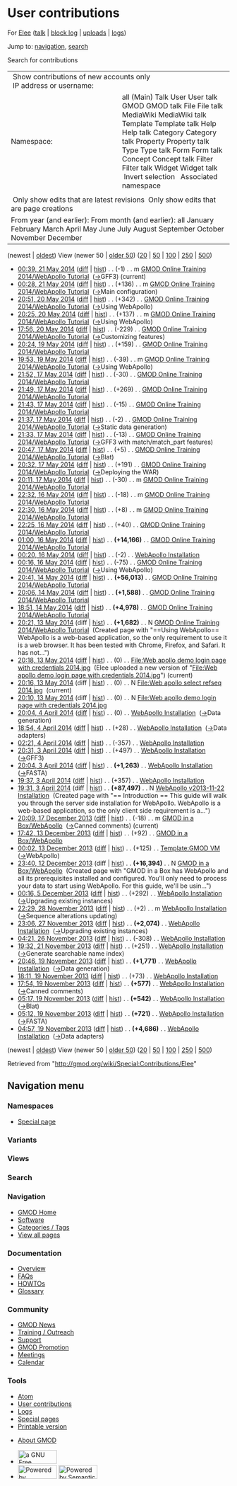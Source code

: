 <div id="mw-page-base" class="noprint">

</div>

<div id="mw-head-base" class="noprint">

</div>

<div id="content" class="mw-body" role="main">

<span id="top"></span>

<div id="mw-js-message" style="display:none;">

</div>



# <span dir="auto">User contributions</span>

<div id="bodyContent">

<div id="contentSub">

For [Elee](/wiki/User:Elee "User:Elee") (<a
href="/mediawiki/index.php?title=User_talk:Elee&amp;action=edit&amp;redlink=1"
class="new" title="User talk:Elee (page does not exist)">talk</a> \|
[block
log](/mediawiki/index.php?title=Special:Log/block&page=User%3AElee "Special:Log/block")
\| [uploads](/wiki/Special:ListFiles/Elee "Special:ListFiles/Elee") \|
[logs](/wiki/Special:Log/Elee "Special:Log/Elee"))

</div>

<div id="jump-to-nav" class="mw-jump">

Jump to: [navigation](#mw-navigation), [search](#p-search)

</div>

<div id="mw-content-text">

Search for contributions

<table class="mw-contributions-table">
<colgroup>
<col style="width: 50%" />
<col style="width: 50%" />
</colgroup>
<tbody>
<tr class="odd">
<td colspan="2"> Show contributions of new accounts only<br />
 IP address or username:</td>
</tr>
<tr class="even">
<td class="mw-label">Namespace:</td>
<td>all (Main) Talk User User talk GMOD GMOD talk File File talk
MediaWiki MediaWiki talk Template Template talk Help Help talk Category
Category talk Property Property talk Type Type talk Form Form talk
Concept Concept talk Filter Filter talk Widget Widget talk  
 Invert selection 
 Associated namespace </td>
</tr>
<tr class="odd">
<td colspan="2"></td>
</tr>
<tr class="even">
<td colspan="2"> Only show edits that are latest revisions
 Only show edits that are page creations</td>
</tr>
<tr class="odd">
<td colspan="2">From year (and earlier): From month (and earlier): all
January February March April May June July August September October
November December</td>
</tr>
</tbody>
</table>

(newest \| <a
href="/mediawiki/index.php?title=Special:Contributions/Elee&amp;dir=prev&amp;target=Elee"
class="mw-lastlink" rel="last"
title="Special:Contributions/Elee">oldest</a>) View (newer 50 \| <a
href="/mediawiki/index.php?title=Special:Contributions/Elee&amp;offset=20131119045714&amp;target=Elee"
class="mw-nextlink" rel="next" title="Special:Contributions/Elee">older
50</a>) (<a
href="/mediawiki/index.php?title=Special:Contributions/Elee&amp;offset=&amp;limit=20&amp;target=Elee"
class="mw-numlink" title="Special:Contributions/Elee">20</a> \| <a
href="/mediawiki/index.php?title=Special:Contributions/Elee&amp;offset=&amp;limit=50&amp;target=Elee"
class="mw-numlink" title="Special:Contributions/Elee">50</a> \| <a
href="/mediawiki/index.php?title=Special:Contributions/Elee&amp;offset=&amp;limit=100&amp;target=Elee"
class="mw-numlink" title="Special:Contributions/Elee">100</a> \| <a
href="/mediawiki/index.php?title=Special:Contributions/Elee&amp;offset=&amp;limit=250&amp;target=Elee"
class="mw-numlink" title="Special:Contributions/Elee">250</a> \| <a
href="/mediawiki/index.php?title=Special:Contributions/Elee&amp;offset=&amp;limit=500&amp;target=Elee"
class="mw-numlink" title="Special:Contributions/Elee">500</a>)

- <a
  href="/mediawiki/index.php?title=GMOD_Online_Training_2014/WebApollo_Tutorial&amp;oldid=25904"
  class="mw-changeslist-date"
  title="GMOD Online Training 2014/WebApollo Tutorial">00:39, 21 May
  2014</a>
  ([diff](/mediawiki/index.php?title=GMOD_Online_Training_2014/WebApollo_Tutorial&diff=prev&oldid=25904 "GMOD Online Training 2014/WebApollo Tutorial")
  \|
  [hist](/mediawiki/index.php?title=GMOD_Online_Training_2014/WebApollo_Tutorial&action=history "GMOD Online Training 2014/WebApollo Tutorial"))
  <span class="mw-changeslist-separator">. .</span>
  <span class="mw-plusminus-neg" dir="ltr"
  title="79,262 bytes after change">(-1)</span>‎
  <span class="mw-changeslist-separator">. .</span> m
  <a href="/wiki/GMOD_Online_Training_2014/WebApollo_Tutorial"
  class="mw-contributions-title"
  title="GMOD Online Training 2014/WebApollo Tutorial">GMOD Online
  Training 2014/WebApollo Tutorial</a> ‎
  <span class="comment">([→](/wiki/GMOD_Online_Training_2014/WebApollo_Tutorial#GFF3 "GMOD Online Training 2014/WebApollo Tutorial")‎<span dir="auto"><span class="autocomment">GFF3</span></span>)</span>
  <span class="mw-uctop">(current)</span>
- <a
  href="/mediawiki/index.php?title=GMOD_Online_Training_2014/WebApollo_Tutorial&amp;oldid=25903"
  class="mw-changeslist-date"
  title="GMOD Online Training 2014/WebApollo Tutorial">00:28, 21 May
  2014</a>
  ([diff](/mediawiki/index.php?title=GMOD_Online_Training_2014/WebApollo_Tutorial&diff=prev&oldid=25903 "GMOD Online Training 2014/WebApollo Tutorial")
  \|
  [hist](/mediawiki/index.php?title=GMOD_Online_Training_2014/WebApollo_Tutorial&action=history "GMOD Online Training 2014/WebApollo Tutorial"))
  <span class="mw-changeslist-separator">. .</span>
  <span class="mw-plusminus-pos" dir="ltr"
  title="79,263 bytes after change">(+136)</span>‎
  <span class="mw-changeslist-separator">. .</span> m
  <a href="/wiki/GMOD_Online_Training_2014/WebApollo_Tutorial"
  class="mw-contributions-title"
  title="GMOD Online Training 2014/WebApollo Tutorial">GMOD Online
  Training 2014/WebApollo Tutorial</a> ‎
  <span class="comment">([→](/wiki/GMOD_Online_Training_2014/WebApollo_Tutorial#Main_configuration "GMOD Online Training 2014/WebApollo Tutorial")‎<span dir="auto"><span class="autocomment">Main
  configuration</span></span>)</span>
- <a
  href="/mediawiki/index.php?title=GMOD_Online_Training_2014/WebApollo_Tutorial&amp;oldid=25902"
  class="mw-changeslist-date"
  title="GMOD Online Training 2014/WebApollo Tutorial">20:51, 20 May
  2014</a>
  ([diff](/mediawiki/index.php?title=GMOD_Online_Training_2014/WebApollo_Tutorial&diff=prev&oldid=25902 "GMOD Online Training 2014/WebApollo Tutorial")
  \|
  [hist](/mediawiki/index.php?title=GMOD_Online_Training_2014/WebApollo_Tutorial&action=history "GMOD Online Training 2014/WebApollo Tutorial"))
  <span class="mw-changeslist-separator">. .</span>
  <span class="mw-plusminus-pos" dir="ltr"
  title="79,127 bytes after change">(+342)</span>‎
  <span class="mw-changeslist-separator">. .</span>
  <a href="/wiki/GMOD_Online_Training_2014/WebApollo_Tutorial"
  class="mw-contributions-title"
  title="GMOD Online Training 2014/WebApollo Tutorial">GMOD Online
  Training 2014/WebApollo Tutorial</a> ‎
  <span class="comment">([→](/wiki/GMOD_Online_Training_2014/WebApollo_Tutorial#Using_WebApollo "GMOD Online Training 2014/WebApollo Tutorial")‎<span dir="auto"><span class="autocomment">Using
  WebApollo</span></span>)</span>
- <a
  href="/mediawiki/index.php?title=GMOD_Online_Training_2014/WebApollo_Tutorial&amp;oldid=25901"
  class="mw-changeslist-date"
  title="GMOD Online Training 2014/WebApollo Tutorial">20:25, 20 May
  2014</a>
  ([diff](/mediawiki/index.php?title=GMOD_Online_Training_2014/WebApollo_Tutorial&diff=prev&oldid=25901 "GMOD Online Training 2014/WebApollo Tutorial")
  \|
  [hist](/mediawiki/index.php?title=GMOD_Online_Training_2014/WebApollo_Tutorial&action=history "GMOD Online Training 2014/WebApollo Tutorial"))
  <span class="mw-changeslist-separator">. .</span>
  <span class="mw-plusminus-pos" dir="ltr"
  title="78,785 bytes after change">(+137)</span>‎
  <span class="mw-changeslist-separator">. .</span> m
  <a href="/wiki/GMOD_Online_Training_2014/WebApollo_Tutorial"
  class="mw-contributions-title"
  title="GMOD Online Training 2014/WebApollo Tutorial">GMOD Online
  Training 2014/WebApollo Tutorial</a> ‎
  <span class="comment">([→](/wiki/GMOD_Online_Training_2014/WebApollo_Tutorial#Using_WebApollo "GMOD Online Training 2014/WebApollo Tutorial")‎<span dir="auto"><span class="autocomment">Using
  WebApollo</span></span>)</span>
- <a
  href="/mediawiki/index.php?title=GMOD_Online_Training_2014/WebApollo_Tutorial&amp;oldid=25899"
  class="mw-changeslist-date"
  title="GMOD Online Training 2014/WebApollo Tutorial">17:56, 20 May
  2014</a>
  ([diff](/mediawiki/index.php?title=GMOD_Online_Training_2014/WebApollo_Tutorial&diff=prev&oldid=25899 "GMOD Online Training 2014/WebApollo Tutorial")
  \|
  [hist](/mediawiki/index.php?title=GMOD_Online_Training_2014/WebApollo_Tutorial&action=history "GMOD Online Training 2014/WebApollo Tutorial"))
  <span class="mw-changeslist-separator">. .</span>
  <span class="mw-plusminus-neg" dir="ltr"
  title="78,648 bytes after change">(-229)</span>‎
  <span class="mw-changeslist-separator">. .</span>
  <a href="/wiki/GMOD_Online_Training_2014/WebApollo_Tutorial"
  class="mw-contributions-title"
  title="GMOD Online Training 2014/WebApollo Tutorial">GMOD Online
  Training 2014/WebApollo Tutorial</a> ‎
  <span class="comment">([→](/wiki/GMOD_Online_Training_2014/WebApollo_Tutorial#Customizing_features "GMOD Online Training 2014/WebApollo Tutorial")‎<span dir="auto"><span class="autocomment">Customizing
  features</span></span>)</span>
- <a
  href="/mediawiki/index.php?title=GMOD_Online_Training_2014/WebApollo_Tutorial&amp;oldid=25861"
  class="mw-changeslist-date"
  title="GMOD Online Training 2014/WebApollo Tutorial">20:24, 19 May
  2014</a>
  ([diff](/mediawiki/index.php?title=GMOD_Online_Training_2014/WebApollo_Tutorial&diff=prev&oldid=25861 "GMOD Online Training 2014/WebApollo Tutorial")
  \|
  [hist](/mediawiki/index.php?title=GMOD_Online_Training_2014/WebApollo_Tutorial&action=history "GMOD Online Training 2014/WebApollo Tutorial"))
  <span class="mw-changeslist-separator">. .</span>
  <span class="mw-plusminus-pos" dir="ltr"
  title="78,877 bytes after change">(+159)</span>‎
  <span class="mw-changeslist-separator">. .</span>
  <a href="/wiki/GMOD_Online_Training_2014/WebApollo_Tutorial"
  class="mw-contributions-title"
  title="GMOD Online Training 2014/WebApollo Tutorial">GMOD Online
  Training 2014/WebApollo Tutorial</a> ‎
- <a
  href="/mediawiki/index.php?title=GMOD_Online_Training_2014/WebApollo_Tutorial&amp;oldid=25854"
  class="mw-changeslist-date"
  title="GMOD Online Training 2014/WebApollo Tutorial">19:53, 19 May
  2014</a>
  ([diff](/mediawiki/index.php?title=GMOD_Online_Training_2014/WebApollo_Tutorial&diff=prev&oldid=25854 "GMOD Online Training 2014/WebApollo Tutorial")
  \|
  [hist](/mediawiki/index.php?title=GMOD_Online_Training_2014/WebApollo_Tutorial&action=history "GMOD Online Training 2014/WebApollo Tutorial"))
  <span class="mw-changeslist-separator">. .</span>
  <span class="mw-plusminus-neg" dir="ltr"
  title="78,718 bytes after change">(-39)</span>‎
  <span class="mw-changeslist-separator">. .</span> m
  <a href="/wiki/GMOD_Online_Training_2014/WebApollo_Tutorial"
  class="mw-contributions-title"
  title="GMOD Online Training 2014/WebApollo Tutorial">GMOD Online
  Training 2014/WebApollo Tutorial</a> ‎
  <span class="comment">([→](/wiki/GMOD_Online_Training_2014/WebApollo_Tutorial#Using_WebApollo "GMOD Online Training 2014/WebApollo Tutorial")‎<span dir="auto"><span class="autocomment">Using
  WebApollo</span></span>)</span>
- <a
  href="/mediawiki/index.php?title=GMOD_Online_Training_2014/WebApollo_Tutorial&amp;oldid=25751"
  class="mw-changeslist-date"
  title="GMOD Online Training 2014/WebApollo Tutorial">21:52, 17 May
  2014</a>
  ([diff](/mediawiki/index.php?title=GMOD_Online_Training_2014/WebApollo_Tutorial&diff=prev&oldid=25751 "GMOD Online Training 2014/WebApollo Tutorial")
  \|
  [hist](/mediawiki/index.php?title=GMOD_Online_Training_2014/WebApollo_Tutorial&action=history "GMOD Online Training 2014/WebApollo Tutorial"))
  <span class="mw-changeslist-separator">. .</span>
  <span class="mw-plusminus-neg" dir="ltr"
  title="78,757 bytes after change">(-30)</span>‎
  <span class="mw-changeslist-separator">. .</span>
  <a href="/wiki/GMOD_Online_Training_2014/WebApollo_Tutorial"
  class="mw-contributions-title"
  title="GMOD Online Training 2014/WebApollo Tutorial">GMOD Online
  Training 2014/WebApollo Tutorial</a> ‎
- <a
  href="/mediawiki/index.php?title=GMOD_Online_Training_2014/WebApollo_Tutorial&amp;oldid=25750"
  class="mw-changeslist-date"
  title="GMOD Online Training 2014/WebApollo Tutorial">21:49, 17 May
  2014</a>
  ([diff](/mediawiki/index.php?title=GMOD_Online_Training_2014/WebApollo_Tutorial&diff=prev&oldid=25750 "GMOD Online Training 2014/WebApollo Tutorial")
  \|
  [hist](/mediawiki/index.php?title=GMOD_Online_Training_2014/WebApollo_Tutorial&action=history "GMOD Online Training 2014/WebApollo Tutorial"))
  <span class="mw-changeslist-separator">. .</span>
  <span class="mw-plusminus-pos" dir="ltr"
  title="78,787 bytes after change">(+269)</span>‎
  <span class="mw-changeslist-separator">. .</span>
  <a href="/wiki/GMOD_Online_Training_2014/WebApollo_Tutorial"
  class="mw-contributions-title"
  title="GMOD Online Training 2014/WebApollo Tutorial">GMOD Online
  Training 2014/WebApollo Tutorial</a> ‎
- <a
  href="/mediawiki/index.php?title=GMOD_Online_Training_2014/WebApollo_Tutorial&amp;oldid=25749"
  class="mw-changeslist-date"
  title="GMOD Online Training 2014/WebApollo Tutorial">21:43, 17 May
  2014</a>
  ([diff](/mediawiki/index.php?title=GMOD_Online_Training_2014/WebApollo_Tutorial&diff=prev&oldid=25749 "GMOD Online Training 2014/WebApollo Tutorial")
  \|
  [hist](/mediawiki/index.php?title=GMOD_Online_Training_2014/WebApollo_Tutorial&action=history "GMOD Online Training 2014/WebApollo Tutorial"))
  <span class="mw-changeslist-separator">. .</span>
  <span class="mw-plusminus-neg" dir="ltr"
  title="78,518 bytes after change">(-15)</span>‎
  <span class="mw-changeslist-separator">. .</span>
  <a href="/wiki/GMOD_Online_Training_2014/WebApollo_Tutorial"
  class="mw-contributions-title"
  title="GMOD Online Training 2014/WebApollo Tutorial">GMOD Online
  Training 2014/WebApollo Tutorial</a> ‎
- <a
  href="/mediawiki/index.php?title=GMOD_Online_Training_2014/WebApollo_Tutorial&amp;oldid=25748"
  class="mw-changeslist-date"
  title="GMOD Online Training 2014/WebApollo Tutorial">21:37, 17 May
  2014</a>
  ([diff](/mediawiki/index.php?title=GMOD_Online_Training_2014/WebApollo_Tutorial&diff=prev&oldid=25748 "GMOD Online Training 2014/WebApollo Tutorial")
  \|
  [hist](/mediawiki/index.php?title=GMOD_Online_Training_2014/WebApollo_Tutorial&action=history "GMOD Online Training 2014/WebApollo Tutorial"))
  <span class="mw-changeslist-separator">. .</span>
  <span class="mw-plusminus-neg" dir="ltr"
  title="78,533 bytes after change">(-2)</span>‎
  <span class="mw-changeslist-separator">. .</span>
  <a href="/wiki/GMOD_Online_Training_2014/WebApollo_Tutorial"
  class="mw-contributions-title"
  title="GMOD Online Training 2014/WebApollo Tutorial">GMOD Online
  Training 2014/WebApollo Tutorial</a> ‎
  <span class="comment">([→](/wiki/GMOD_Online_Training_2014/WebApollo_Tutorial#Static_data_generation "GMOD Online Training 2014/WebApollo Tutorial")‎<span dir="auto"><span class="autocomment">Static
  data generation</span></span>)</span>
- <a
  href="/mediawiki/index.php?title=GMOD_Online_Training_2014/WebApollo_Tutorial&amp;oldid=25747"
  class="mw-changeslist-date"
  title="GMOD Online Training 2014/WebApollo Tutorial">21:33, 17 May
  2014</a>
  ([diff](/mediawiki/index.php?title=GMOD_Online_Training_2014/WebApollo_Tutorial&diff=prev&oldid=25747 "GMOD Online Training 2014/WebApollo Tutorial")
  \|
  [hist](/mediawiki/index.php?title=GMOD_Online_Training_2014/WebApollo_Tutorial&action=history "GMOD Online Training 2014/WebApollo Tutorial"))
  <span class="mw-changeslist-separator">. .</span>
  <span class="mw-plusminus-neg" dir="ltr"
  title="78,535 bytes after change">(-13)</span>‎
  <span class="mw-changeslist-separator">. .</span>
  <a href="/wiki/GMOD_Online_Training_2014/WebApollo_Tutorial"
  class="mw-contributions-title"
  title="GMOD Online Training 2014/WebApollo Tutorial">GMOD Online
  Training 2014/WebApollo Tutorial</a> ‎
  <span class="comment">([→](/wiki/GMOD_Online_Training_2014/WebApollo_Tutorial#GFF3_with_match.2Fmatch_part_features "GMOD Online Training 2014/WebApollo Tutorial")‎<span dir="auto"><span class="autocomment">GFF3
  with match/match_part features</span></span>)</span>
- <a
  href="/mediawiki/index.php?title=GMOD_Online_Training_2014/WebApollo_Tutorial&amp;oldid=25739"
  class="mw-changeslist-date"
  title="GMOD Online Training 2014/WebApollo Tutorial">20:47, 17 May
  2014</a>
  ([diff](/mediawiki/index.php?title=GMOD_Online_Training_2014/WebApollo_Tutorial&diff=prev&oldid=25739 "GMOD Online Training 2014/WebApollo Tutorial")
  \|
  [hist](/mediawiki/index.php?title=GMOD_Online_Training_2014/WebApollo_Tutorial&action=history "GMOD Online Training 2014/WebApollo Tutorial"))
  <span class="mw-changeslist-separator">. .</span>
  <span class="mw-plusminus-pos" dir="ltr"
  title="78,548 bytes after change">(+5)</span>‎
  <span class="mw-changeslist-separator">. .</span>
  <a href="/wiki/GMOD_Online_Training_2014/WebApollo_Tutorial"
  class="mw-contributions-title"
  title="GMOD Online Training 2014/WebApollo Tutorial">GMOD Online
  Training 2014/WebApollo Tutorial</a> ‎
  <span class="comment">([→](/wiki/GMOD_Online_Training_2014/WebApollo_Tutorial#Blat "GMOD Online Training 2014/WebApollo Tutorial")‎<span dir="auto"><span class="autocomment">Blat</span></span>)</span>
- <a
  href="/mediawiki/index.php?title=GMOD_Online_Training_2014/WebApollo_Tutorial&amp;oldid=25738"
  class="mw-changeslist-date"
  title="GMOD Online Training 2014/WebApollo Tutorial">20:32, 17 May
  2014</a>
  ([diff](/mediawiki/index.php?title=GMOD_Online_Training_2014/WebApollo_Tutorial&diff=prev&oldid=25738 "GMOD Online Training 2014/WebApollo Tutorial")
  \|
  [hist](/mediawiki/index.php?title=GMOD_Online_Training_2014/WebApollo_Tutorial&action=history "GMOD Online Training 2014/WebApollo Tutorial"))
  <span class="mw-changeslist-separator">. .</span>
  <span class="mw-plusminus-pos" dir="ltr"
  title="78,543 bytes after change">(+191)</span>‎
  <span class="mw-changeslist-separator">. .</span>
  <a href="/wiki/GMOD_Online_Training_2014/WebApollo_Tutorial"
  class="mw-contributions-title"
  title="GMOD Online Training 2014/WebApollo Tutorial">GMOD Online
  Training 2014/WebApollo Tutorial</a> ‎
  <span class="comment">([→](/wiki/GMOD_Online_Training_2014/WebApollo_Tutorial#Deploying_the_WAR "GMOD Online Training 2014/WebApollo Tutorial")‎<span dir="auto"><span class="autocomment">Deploying
  the WAR</span></span>)</span>
- <a
  href="/mediawiki/index.php?title=GMOD_Online_Training_2014/WebApollo_Tutorial&amp;oldid=25737"
  class="mw-changeslist-date"
  title="GMOD Online Training 2014/WebApollo Tutorial">20:11, 17 May
  2014</a>
  ([diff](/mediawiki/index.php?title=GMOD_Online_Training_2014/WebApollo_Tutorial&diff=prev&oldid=25737 "GMOD Online Training 2014/WebApollo Tutorial")
  \|
  [hist](/mediawiki/index.php?title=GMOD_Online_Training_2014/WebApollo_Tutorial&action=history "GMOD Online Training 2014/WebApollo Tutorial"))
  <span class="mw-changeslist-separator">. .</span>
  <span class="mw-plusminus-neg" dir="ltr"
  title="78,352 bytes after change">(-30)</span>‎
  <span class="mw-changeslist-separator">. .</span> m
  <a href="/wiki/GMOD_Online_Training_2014/WebApollo_Tutorial"
  class="mw-contributions-title"
  title="GMOD Online Training 2014/WebApollo Tutorial">GMOD Online
  Training 2014/WebApollo Tutorial</a> ‎
- <a
  href="/mediawiki/index.php?title=GMOD_Online_Training_2014/WebApollo_Tutorial&amp;oldid=25736"
  class="mw-changeslist-date"
  title="GMOD Online Training 2014/WebApollo Tutorial">22:32, 16 May
  2014</a>
  ([diff](/mediawiki/index.php?title=GMOD_Online_Training_2014/WebApollo_Tutorial&diff=prev&oldid=25736 "GMOD Online Training 2014/WebApollo Tutorial")
  \|
  [hist](/mediawiki/index.php?title=GMOD_Online_Training_2014/WebApollo_Tutorial&action=history "GMOD Online Training 2014/WebApollo Tutorial"))
  <span class="mw-changeslist-separator">. .</span>
  <span class="mw-plusminus-neg" dir="ltr"
  title="78,382 bytes after change">(-18)</span>‎
  <span class="mw-changeslist-separator">. .</span> m
  <a href="/wiki/GMOD_Online_Training_2014/WebApollo_Tutorial"
  class="mw-contributions-title"
  title="GMOD Online Training 2014/WebApollo Tutorial">GMOD Online
  Training 2014/WebApollo Tutorial</a> ‎
- <a
  href="/mediawiki/index.php?title=GMOD_Online_Training_2014/WebApollo_Tutorial&amp;oldid=25735"
  class="mw-changeslist-date"
  title="GMOD Online Training 2014/WebApollo Tutorial">22:30, 16 May
  2014</a>
  ([diff](/mediawiki/index.php?title=GMOD_Online_Training_2014/WebApollo_Tutorial&diff=prev&oldid=25735 "GMOD Online Training 2014/WebApollo Tutorial")
  \|
  [hist](/mediawiki/index.php?title=GMOD_Online_Training_2014/WebApollo_Tutorial&action=history "GMOD Online Training 2014/WebApollo Tutorial"))
  <span class="mw-changeslist-separator">. .</span>
  <span class="mw-plusminus-pos" dir="ltr"
  title="78,400 bytes after change">(+8)</span>‎
  <span class="mw-changeslist-separator">. .</span> m
  <a href="/wiki/GMOD_Online_Training_2014/WebApollo_Tutorial"
  class="mw-contributions-title"
  title="GMOD Online Training 2014/WebApollo Tutorial">GMOD Online
  Training 2014/WebApollo Tutorial</a> ‎
- <a
  href="/mediawiki/index.php?title=GMOD_Online_Training_2014/WebApollo_Tutorial&amp;oldid=25734"
  class="mw-changeslist-date"
  title="GMOD Online Training 2014/WebApollo Tutorial">22:25, 16 May
  2014</a>
  ([diff](/mediawiki/index.php?title=GMOD_Online_Training_2014/WebApollo_Tutorial&diff=prev&oldid=25734 "GMOD Online Training 2014/WebApollo Tutorial")
  \|
  [hist](/mediawiki/index.php?title=GMOD_Online_Training_2014/WebApollo_Tutorial&action=history "GMOD Online Training 2014/WebApollo Tutorial"))
  <span class="mw-changeslist-separator">. .</span>
  <span class="mw-plusminus-pos" dir="ltr"
  title="78,392 bytes after change">(+40)</span>‎
  <span class="mw-changeslist-separator">. .</span>
  <a href="/wiki/GMOD_Online_Training_2014/WebApollo_Tutorial"
  class="mw-contributions-title"
  title="GMOD Online Training 2014/WebApollo Tutorial">GMOD Online
  Training 2014/WebApollo Tutorial</a> ‎
- <a
  href="/mediawiki/index.php?title=GMOD_Online_Training_2014/WebApollo_Tutorial&amp;oldid=25733"
  class="mw-changeslist-date"
  title="GMOD Online Training 2014/WebApollo Tutorial">01:00, 16 May
  2014</a>
  ([diff](/mediawiki/index.php?title=GMOD_Online_Training_2014/WebApollo_Tutorial&diff=prev&oldid=25733 "GMOD Online Training 2014/WebApollo Tutorial")
  \|
  [hist](/mediawiki/index.php?title=GMOD_Online_Training_2014/WebApollo_Tutorial&action=history "GMOD Online Training 2014/WebApollo Tutorial"))
  <span class="mw-changeslist-separator">. .</span> **(+14,166)**‎
  <span class="mw-changeslist-separator">. .</span>
  <a href="/wiki/GMOD_Online_Training_2014/WebApollo_Tutorial"
  class="mw-contributions-title"
  title="GMOD Online Training 2014/WebApollo Tutorial">GMOD Online
  Training 2014/WebApollo Tutorial</a> ‎
- <a
  href="/mediawiki/index.php?title=WebApollo_Installation&amp;oldid=25732"
  class="mw-changeslist-date" title="WebApollo Installation">00:20, 16 May
  2014</a>
  ([diff](/mediawiki/index.php?title=WebApollo_Installation&diff=prev&oldid=25732 "WebApollo Installation")
  \|
  [hist](/mediawiki/index.php?title=WebApollo_Installation&action=history "WebApollo Installation"))
  <span class="mw-changeslist-separator">. .</span>
  <span class="mw-plusminus-neg" dir="ltr"
  title="89,283 bytes after change">(-2)</span>‎
  <span class="mw-changeslist-separator">. .</span>
  <a href="/wiki/WebApollo_Installation" class="mw-contributions-title"
  title="WebApollo Installation">WebApollo Installation</a> ‎
- <a
  href="/mediawiki/index.php?title=GMOD_Online_Training_2014/WebApollo_Tutorial&amp;oldid=25731"
  class="mw-changeslist-date"
  title="GMOD Online Training 2014/WebApollo Tutorial">00:16, 16 May
  2014</a>
  ([diff](/mediawiki/index.php?title=GMOD_Online_Training_2014/WebApollo_Tutorial&diff=prev&oldid=25731 "GMOD Online Training 2014/WebApollo Tutorial")
  \|
  [hist](/mediawiki/index.php?title=GMOD_Online_Training_2014/WebApollo_Tutorial&action=history "GMOD Online Training 2014/WebApollo Tutorial"))
  <span class="mw-changeslist-separator">. .</span>
  <span class="mw-plusminus-neg" dir="ltr"
  title="64,186 bytes after change">(-75)</span>‎
  <span class="mw-changeslist-separator">. .</span>
  <a href="/wiki/GMOD_Online_Training_2014/WebApollo_Tutorial"
  class="mw-contributions-title"
  title="GMOD Online Training 2014/WebApollo Tutorial">GMOD Online
  Training 2014/WebApollo Tutorial</a> ‎
  <span class="comment">([→](/wiki/GMOD_Online_Training_2014/WebApollo_Tutorial#Using_WebApollo "GMOD Online Training 2014/WebApollo Tutorial")‎<span dir="auto"><span class="autocomment">Using
  WebApollo</span></span>)</span>
- <a
  href="/mediawiki/index.php?title=GMOD_Online_Training_2014/WebApollo_Tutorial&amp;oldid=25728"
  class="mw-changeslist-date"
  title="GMOD Online Training 2014/WebApollo Tutorial">20:41, 14 May
  2014</a>
  ([diff](/mediawiki/index.php?title=GMOD_Online_Training_2014/WebApollo_Tutorial&diff=prev&oldid=25728 "GMOD Online Training 2014/WebApollo Tutorial")
  \|
  [hist](/mediawiki/index.php?title=GMOD_Online_Training_2014/WebApollo_Tutorial&action=history "GMOD Online Training 2014/WebApollo Tutorial"))
  <span class="mw-changeslist-separator">. .</span> **(+56,013)**‎
  <span class="mw-changeslist-separator">. .</span>
  <a href="/wiki/GMOD_Online_Training_2014/WebApollo_Tutorial"
  class="mw-contributions-title"
  title="GMOD Online Training 2014/WebApollo Tutorial">GMOD Online
  Training 2014/WebApollo Tutorial</a> ‎
- <a
  href="/mediawiki/index.php?title=GMOD_Online_Training_2014/WebApollo_Tutorial&amp;oldid=25727"
  class="mw-changeslist-date"
  title="GMOD Online Training 2014/WebApollo Tutorial">20:06, 14 May
  2014</a>
  ([diff](/mediawiki/index.php?title=GMOD_Online_Training_2014/WebApollo_Tutorial&diff=prev&oldid=25727 "GMOD Online Training 2014/WebApollo Tutorial")
  \|
  [hist](/mediawiki/index.php?title=GMOD_Online_Training_2014/WebApollo_Tutorial&action=history "GMOD Online Training 2014/WebApollo Tutorial"))
  <span class="mw-changeslist-separator">. .</span> **(+1,588)**‎
  <span class="mw-changeslist-separator">. .</span>
  <a href="/wiki/GMOD_Online_Training_2014/WebApollo_Tutorial"
  class="mw-contributions-title"
  title="GMOD Online Training 2014/WebApollo Tutorial">GMOD Online
  Training 2014/WebApollo Tutorial</a> ‎
- <a
  href="/mediawiki/index.php?title=GMOD_Online_Training_2014/WebApollo_Tutorial&amp;oldid=25726"
  class="mw-changeslist-date"
  title="GMOD Online Training 2014/WebApollo Tutorial">18:51, 14 May
  2014</a>
  ([diff](/mediawiki/index.php?title=GMOD_Online_Training_2014/WebApollo_Tutorial&diff=prev&oldid=25726 "GMOD Online Training 2014/WebApollo Tutorial")
  \|
  [hist](/mediawiki/index.php?title=GMOD_Online_Training_2014/WebApollo_Tutorial&action=history "GMOD Online Training 2014/WebApollo Tutorial"))
  <span class="mw-changeslist-separator">. .</span> **(+4,978)**‎
  <span class="mw-changeslist-separator">. .</span>
  <a href="/wiki/GMOD_Online_Training_2014/WebApollo_Tutorial"
  class="mw-contributions-title"
  title="GMOD Online Training 2014/WebApollo Tutorial">GMOD Online
  Training 2014/WebApollo Tutorial</a> ‎
- <a
  href="/mediawiki/index.php?title=GMOD_Online_Training_2014/WebApollo_Tutorial&amp;oldid=25725"
  class="mw-changeslist-date"
  title="GMOD Online Training 2014/WebApollo Tutorial">20:21, 13 May
  2014</a> (diff \|
  [hist](/mediawiki/index.php?title=GMOD_Online_Training_2014/WebApollo_Tutorial&action=history "GMOD Online Training 2014/WebApollo Tutorial"))
  <span class="mw-changeslist-separator">. .</span> **(+1,682)**‎
  <span class="mw-changeslist-separator">. .</span> N
  <a href="/wiki/GMOD_Online_Training_2014/WebApollo_Tutorial"
  class="mw-contributions-title"
  title="GMOD Online Training 2014/WebApollo Tutorial">GMOD Online
  Training 2014/WebApollo Tutorial</a> ‎ <span class="comment">(Created
  page with "==Using WebApollo== WebApollo is a web-based application,
  so the only requirement to use it is a web browser. It has been tested
  with Chrome, Firefox, and Safari. It has not...")</span>
- <a
  href="/mediawiki/index.php?title=File:Web_apollo_demo_login_page_with_credentials_2014.jpg&amp;oldid=25724"
  class="mw-changeslist-date"
  title="File:Web apollo demo login page with credentials 2014.jpg">20:18,
  13 May 2014</a>
  ([diff](/mediawiki/index.php?title=File:Web_apollo_demo_login_page_with_credentials_2014.jpg&diff=prev&oldid=25724 "File:Web apollo demo login page with credentials 2014.jpg")
  \|
  [hist](/mediawiki/index.php?title=File:Web_apollo_demo_login_page_with_credentials_2014.jpg&action=history "File:Web apollo demo login page with credentials 2014.jpg"))
  <span class="mw-changeslist-separator">. .</span>
  <span class="mw-plusminus-null" dir="ltr"
  title="0 bytes after change">(0)</span>‎
  <span class="mw-changeslist-separator">. .</span> <a
  href="/wiki/File:Web_apollo_demo_login_page_with_credentials_2014.jpg"
  class="mw-contributions-title"
  title="File:Web apollo demo login page with credentials 2014.jpg">File:Web
  apollo demo login page with credentials 2014.jpg</a> ‎
  <span class="comment">(Elee uploaded a new version of "[File:Web
  apollo demo login page with credentials
  2014.jpg](/wiki/File:Web_apollo_demo_login_page_with_credentials_2014.jpg "File:Web apollo demo login page with credentials 2014.jpg")")</span>
  <span class="mw-uctop">(current)</span>
- <a
  href="/mediawiki/index.php?title=File:Web_apollo_select_refseq_2014.jpg&amp;oldid=25723"
  class="mw-changeslist-date"
  title="File:Web apollo select refseq 2014.jpg">20:16, 13 May 2014</a>
  (diff \|
  [hist](/mediawiki/index.php?title=File:Web_apollo_select_refseq_2014.jpg&action=history "File:Web apollo select refseq 2014.jpg"))
  <span class="mw-changeslist-separator">. .</span>
  <span class="mw-plusminus-null" dir="ltr"
  title="0 bytes after change">(0)</span>‎
  <span class="mw-changeslist-separator">. .</span> N
  <a href="/wiki/File:Web_apollo_select_refseq_2014.jpg"
  class="mw-contributions-title"
  title="File:Web apollo select refseq 2014.jpg">File:Web apollo select
  refseq 2014.jpg</a> ‎ <span class="mw-uctop">(current)</span>
- <a
  href="/mediawiki/index.php?title=File:Web_apollo_demo_login_page_with_credentials_2014.jpg&amp;oldid=25722"
  class="mw-changeslist-date"
  title="File:Web apollo demo login page with credentials 2014.jpg">20:10,
  13 May 2014</a> (diff \|
  [hist](/mediawiki/index.php?title=File:Web_apollo_demo_login_page_with_credentials_2014.jpg&action=history "File:Web apollo demo login page with credentials 2014.jpg"))
  <span class="mw-changeslist-separator">. .</span>
  <span class="mw-plusminus-null" dir="ltr"
  title="0 bytes after change">(0)</span>‎
  <span class="mw-changeslist-separator">. .</span> N <a
  href="/wiki/File:Web_apollo_demo_login_page_with_credentials_2014.jpg"
  class="mw-contributions-title"
  title="File:Web apollo demo login page with credentials 2014.jpg">File:Web
  apollo demo login page with credentials 2014.jpg</a> ‎
- <a
  href="/mediawiki/index.php?title=WebApollo_Installation&amp;oldid=25671"
  class="mw-changeslist-date" title="WebApollo Installation">20:04, 4
  April 2014</a>
  ([diff](/mediawiki/index.php?title=WebApollo_Installation&diff=prev&oldid=25671 "WebApollo Installation")
  \|
  [hist](/mediawiki/index.php?title=WebApollo_Installation&action=history "WebApollo Installation"))
  <span class="mw-changeslist-separator">. .</span>
  <span class="mw-plusminus-null" dir="ltr"
  title="89,285 bytes after change">(0)</span>‎
  <span class="mw-changeslist-separator">. .</span>
  <a href="/wiki/WebApollo_Installation" class="mw-contributions-title"
  title="WebApollo Installation">WebApollo Installation</a> ‎
  <span class="comment">([→](/wiki/WebApollo_Installation#Data_generation "WebApollo Installation")‎<span dir="auto"><span class="autocomment">Data
  generation</span></span>)</span>
- <a
  href="/mediawiki/index.php?title=WebApollo_Installation&amp;oldid=25670"
  class="mw-changeslist-date" title="WebApollo Installation">18:54, 4
  April 2014</a>
  ([diff](/mediawiki/index.php?title=WebApollo_Installation&diff=prev&oldid=25670 "WebApollo Installation")
  \|
  [hist](/mediawiki/index.php?title=WebApollo_Installation&action=history "WebApollo Installation"))
  <span class="mw-changeslist-separator">. .</span>
  <span class="mw-plusminus-pos" dir="ltr"
  title="89,285 bytes after change">(+28)</span>‎
  <span class="mw-changeslist-separator">. .</span>
  <a href="/wiki/WebApollo_Installation" class="mw-contributions-title"
  title="WebApollo Installation">WebApollo Installation</a> ‎
  <span class="comment">([→](/wiki/WebApollo_Installation#Data_adapters "WebApollo Installation")‎<span dir="auto"><span class="autocomment">Data
  adapters</span></span>)</span>
- <a
  href="/mediawiki/index.php?title=WebApollo_Installation&amp;oldid=25665"
  class="mw-changeslist-date" title="WebApollo Installation">02:21, 4
  April 2014</a>
  ([diff](/mediawiki/index.php?title=WebApollo_Installation&diff=prev&oldid=25665 "WebApollo Installation")
  \|
  [hist](/mediawiki/index.php?title=WebApollo_Installation&action=history "WebApollo Installation"))
  <span class="mw-changeslist-separator">. .</span>
  <span class="mw-plusminus-neg" dir="ltr"
  title="89,257 bytes after change">(-357)</span>‎
  <span class="mw-changeslist-separator">. .</span>
  <a href="/wiki/WebApollo_Installation" class="mw-contributions-title"
  title="WebApollo Installation">WebApollo Installation</a> ‎
- <a
  href="/mediawiki/index.php?title=WebApollo_Installation&amp;oldid=25663"
  class="mw-changeslist-date" title="WebApollo Installation">20:31, 3
  April 2014</a>
  ([diff](/mediawiki/index.php?title=WebApollo_Installation&diff=prev&oldid=25663 "WebApollo Installation")
  \|
  [hist](/mediawiki/index.php?title=WebApollo_Installation&action=history "WebApollo Installation"))
  <span class="mw-changeslist-separator">. .</span>
  <span class="mw-plusminus-pos" dir="ltr"
  title="89,614 bytes after change">(+497)</span>‎
  <span class="mw-changeslist-separator">. .</span>
  <a href="/wiki/WebApollo_Installation" class="mw-contributions-title"
  title="WebApollo Installation">WebApollo Installation</a> ‎
  <span class="comment">([→](/wiki/WebApollo_Installation#GFF3 "WebApollo Installation")‎<span dir="auto"><span class="autocomment">GFF3</span></span>)</span>
- <a
  href="/mediawiki/index.php?title=WebApollo_Installation&amp;oldid=25662"
  class="mw-changeslist-date" title="WebApollo Installation">20:04, 3
  April 2014</a>
  ([diff](/mediawiki/index.php?title=WebApollo_Installation&diff=prev&oldid=25662 "WebApollo Installation")
  \|
  [hist](/mediawiki/index.php?title=WebApollo_Installation&action=history "WebApollo Installation"))
  <span class="mw-changeslist-separator">. .</span> **(+1,263)**‎
  <span class="mw-changeslist-separator">. .</span>
  <a href="/wiki/WebApollo_Installation" class="mw-contributions-title"
  title="WebApollo Installation">WebApollo Installation</a> ‎
  <span class="comment">([→](/wiki/WebApollo_Installation#FASTA "WebApollo Installation")‎<span dir="auto"><span class="autocomment">FASTA</span></span>)</span>
- <a
  href="/mediawiki/index.php?title=WebApollo_Installation&amp;oldid=25661"
  class="mw-changeslist-date" title="WebApollo Installation">19:37, 3
  April 2014</a>
  ([diff](/mediawiki/index.php?title=WebApollo_Installation&diff=prev&oldid=25661 "WebApollo Installation")
  \|
  [hist](/mediawiki/index.php?title=WebApollo_Installation&action=history "WebApollo Installation"))
  <span class="mw-changeslist-separator">. .</span>
  <span class="mw-plusminus-pos" dir="ltr"
  title="87,854 bytes after change">(+357)</span>‎
  <span class="mw-changeslist-separator">. .</span>
  <a href="/wiki/WebApollo_Installation" class="mw-contributions-title"
  title="WebApollo Installation">WebApollo Installation</a> ‎
- <a
  href="/mediawiki/index.php?title=WebApollo_v2013-11-22_Installation&amp;oldid=25660"
  class="mw-changeslist-date"
  title="WebApollo v2013-11-22 Installation">19:31, 3 April 2014</a>
  (diff \|
  [hist](/mediawiki/index.php?title=WebApollo_v2013-11-22_Installation&action=history "WebApollo v2013-11-22 Installation"))
  <span class="mw-changeslist-separator">. .</span> **(+87,497)**‎
  <span class="mw-changeslist-separator">. .</span> N
  <a href="/wiki/WebApollo_v2013-11-22_Installation"
  class="mw-contributions-title"
  title="WebApollo v2013-11-22 Installation">WebApollo v2013-11-22
  Installation</a> ‎ <span class="comment">(Created page with "==
  Introduction == This guide will walk you through the server side
  installation for WebApollo. WebApollo is a web-based application, so
  the only client side requirement is a...")</span>
- <a
  href="/mediawiki/index.php?title=GMOD_in_a_Box/WebApollo&amp;oldid=24945"
  class="mw-changeslist-date" title="GMOD in a Box/WebApollo">20:09, 17
  December 2013</a>
  ([diff](/mediawiki/index.php?title=GMOD_in_a_Box/WebApollo&diff=prev&oldid=24945 "GMOD in a Box/WebApollo")
  \|
  [hist](/mediawiki/index.php?title=GMOD_in_a_Box/WebApollo&action=history "GMOD in a Box/WebApollo"))
  <span class="mw-changeslist-separator">. .</span>
  <span class="mw-plusminus-neg" dir="ltr"
  title="16,468 bytes after change">(-18)</span>‎
  <span class="mw-changeslist-separator">. .</span> m
  <a href="/wiki/GMOD_in_a_Box/WebApollo" class="mw-contributions-title"
  title="GMOD in a Box/WebApollo">GMOD in a Box/WebApollo</a> ‎
  <span class="comment">([→](/wiki/GMOD_in_a_Box/WebApollo#Canned_comments "GMOD in a Box/WebApollo")‎<span dir="auto"><span class="autocomment">Canned
  comments</span></span>)</span> <span class="mw-uctop">(current)</span>
- <a
  href="/mediawiki/index.php?title=GMOD_in_a_Box/WebApollo&amp;oldid=24933"
  class="mw-changeslist-date" title="GMOD in a Box/WebApollo">17:42, 13
  December 2013</a>
  ([diff](/mediawiki/index.php?title=GMOD_in_a_Box/WebApollo&diff=prev&oldid=24933 "GMOD in a Box/WebApollo")
  \|
  [hist](/mediawiki/index.php?title=GMOD_in_a_Box/WebApollo&action=history "GMOD in a Box/WebApollo"))
  <span class="mw-changeslist-separator">. .</span>
  <span class="mw-plusminus-pos" dir="ltr"
  title="16,486 bytes after change">(+92)</span>‎
  <span class="mw-changeslist-separator">. .</span>
  <a href="/wiki/GMOD_in_a_Box/WebApollo" class="mw-contributions-title"
  title="GMOD in a Box/WebApollo">GMOD in a Box/WebApollo</a> ‎
- <a href="/mediawiki/index.php?title=Template:GMOD_VM&amp;oldid=24930"
  class="mw-changeslist-date" title="Template:GMOD VM">00:02, 13 December
  2013</a>
  ([diff](/mediawiki/index.php?title=Template:GMOD_VM&diff=prev&oldid=24930 "Template:GMOD VM")
  \|
  [hist](/mediawiki/index.php?title=Template:GMOD_VM&action=history "Template:GMOD VM"))
  <span class="mw-changeslist-separator">. .</span>
  <span class="mw-plusminus-pos" dir="ltr"
  title="9,135 bytes after change">(+125)</span>‎
  <span class="mw-changeslist-separator">. .</span>
  <a href="/wiki/Template:GMOD_VM" class="mw-contributions-title"
  title="Template:GMOD VM">Template:GMOD VM</a> ‎
  <span class="comment">([→](/wiki/Template:GMOD_VM#WebApollo "Template:GMOD VM")‎<span dir="auto"><span class="autocomment">WebApollo</span></span>)</span>
- <a
  href="/mediawiki/index.php?title=GMOD_in_a_Box/WebApollo&amp;oldid=24929"
  class="mw-changeslist-date" title="GMOD in a Box/WebApollo">23:40, 12
  December 2013</a> (diff \|
  [hist](/mediawiki/index.php?title=GMOD_in_a_Box/WebApollo&action=history "GMOD in a Box/WebApollo"))
  <span class="mw-changeslist-separator">. .</span> **(+16,394)**‎
  <span class="mw-changeslist-separator">. .</span> N
  <a href="/wiki/GMOD_in_a_Box/WebApollo" class="mw-contributions-title"
  title="GMOD in a Box/WebApollo">GMOD in a Box/WebApollo</a> ‎
  <span class="comment">(Created page with "GMOD in a Box has WebApollo
  and all its prerequisites installed and configured. You'll only need
  to process your data to start using WebApollo. For this guide, we'll
  be usin...")</span>
- <a
  href="/mediawiki/index.php?title=WebApollo_Installation&amp;oldid=24909"
  class="mw-changeslist-date" title="WebApollo Installation">00:16, 5
  December 2013</a>
  ([diff](/mediawiki/index.php?title=WebApollo_Installation&diff=prev&oldid=24909 "WebApollo Installation")
  \|
  [hist](/mediawiki/index.php?title=WebApollo_Installation&action=history "WebApollo Installation"))
  <span class="mw-changeslist-separator">. .</span>
  <span class="mw-plusminus-pos" dir="ltr"
  title="87,497 bytes after change">(+292)</span>‎
  <span class="mw-changeslist-separator">. .</span>
  <a href="/wiki/WebApollo_Installation" class="mw-contributions-title"
  title="WebApollo Installation">WebApollo Installation</a> ‎
  <span class="comment">([→](/wiki/WebApollo_Installation#Upgrading_existing_instances "WebApollo Installation")‎<span dir="auto"><span class="autocomment">Upgrading
  existing instances</span></span>)</span>
- <a
  href="/mediawiki/index.php?title=WebApollo_Installation&amp;oldid=24885"
  class="mw-changeslist-date" title="WebApollo Installation">22:29, 28
  November 2013</a>
  ([diff](/mediawiki/index.php?title=WebApollo_Installation&diff=prev&oldid=24885 "WebApollo Installation")
  \|
  [hist](/mediawiki/index.php?title=WebApollo_Installation&action=history "WebApollo Installation"))
  <span class="mw-changeslist-separator">. .</span>
  <span class="mw-plusminus-pos" dir="ltr"
  title="87,195 bytes after change">(+2)</span>‎
  <span class="mw-changeslist-separator">. .</span> m
  <a href="/wiki/WebApollo_Installation" class="mw-contributions-title"
  title="WebApollo Installation">WebApollo Installation</a> ‎
  <span class="comment">([→](/wiki/WebApollo_Installation#Sequence_alterations_updating "WebApollo Installation")‎<span dir="auto"><span class="autocomment">Sequence
  alterations updating</span></span>)</span>
- <a
  href="/mediawiki/index.php?title=WebApollo_Installation&amp;oldid=24877"
  class="mw-changeslist-date" title="WebApollo Installation">23:06, 27
  November 2013</a>
  ([diff](/mediawiki/index.php?title=WebApollo_Installation&diff=prev&oldid=24877 "WebApollo Installation")
  \|
  [hist](/mediawiki/index.php?title=WebApollo_Installation&action=history "WebApollo Installation"))
  <span class="mw-changeslist-separator">. .</span> **(+2,074)**‎
  <span class="mw-changeslist-separator">. .</span>
  <a href="/wiki/WebApollo_Installation" class="mw-contributions-title"
  title="WebApollo Installation">WebApollo Installation</a> ‎
  <span class="comment">([→](/wiki/WebApollo_Installation#Upgrading_existing_instances "WebApollo Installation")‎<span dir="auto"><span class="autocomment">Upgrading
  existing instances</span></span>)</span>
- <a
  href="/mediawiki/index.php?title=WebApollo_Installation&amp;oldid=24852"
  class="mw-changeslist-date" title="WebApollo Installation">04:21, 26
  November 2013</a>
  ([diff](/mediawiki/index.php?title=WebApollo_Installation&diff=prev&oldid=24852 "WebApollo Installation")
  \|
  [hist](/mediawiki/index.php?title=WebApollo_Installation&action=history "WebApollo Installation"))
  <span class="mw-changeslist-separator">. .</span>
  <span class="mw-plusminus-neg" dir="ltr"
  title="85,119 bytes after change">(-308)</span>‎
  <span class="mw-changeslist-separator">. .</span>
  <a href="/wiki/WebApollo_Installation" class="mw-contributions-title"
  title="WebApollo Installation">WebApollo Installation</a> ‎
- <a
  href="/mediawiki/index.php?title=WebApollo_Installation&amp;oldid=24834"
  class="mw-changeslist-date" title="WebApollo Installation">19:32, 21
  November 2013</a>
  ([diff](/mediawiki/index.php?title=WebApollo_Installation&diff=prev&oldid=24834 "WebApollo Installation")
  \|
  [hist](/mediawiki/index.php?title=WebApollo_Installation&action=history "WebApollo Installation"))
  <span class="mw-changeslist-separator">. .</span>
  <span class="mw-plusminus-pos" dir="ltr"
  title="85,427 bytes after change">(+251)</span>‎
  <span class="mw-changeslist-separator">. .</span>
  <a href="/wiki/WebApollo_Installation" class="mw-contributions-title"
  title="WebApollo Installation">WebApollo Installation</a> ‎
  <span class="comment">([→](/wiki/WebApollo_Installation#Generate_searchable_name_index "WebApollo Installation")‎<span dir="auto"><span class="autocomment">Generate
  searchable name index</span></span>)</span>
- <a
  href="/mediawiki/index.php?title=WebApollo_Installation&amp;oldid=24826"
  class="mw-changeslist-date" title="WebApollo Installation">20:46, 19
  November 2013</a>
  ([diff](/mediawiki/index.php?title=WebApollo_Installation&diff=prev&oldid=24826 "WebApollo Installation")
  \|
  [hist](/mediawiki/index.php?title=WebApollo_Installation&action=history "WebApollo Installation"))
  <span class="mw-changeslist-separator">. .</span> **(+1,771)**‎
  <span class="mw-changeslist-separator">. .</span>
  <a href="/wiki/WebApollo_Installation" class="mw-contributions-title"
  title="WebApollo Installation">WebApollo Installation</a> ‎
  <span class="comment">([→](/wiki/WebApollo_Installation#Data_generation "WebApollo Installation")‎<span dir="auto"><span class="autocomment">Data
  generation</span></span>)</span>
- <a
  href="/mediawiki/index.php?title=WebApollo_Installation&amp;oldid=24824"
  class="mw-changeslist-date" title="WebApollo Installation">18:11, 19
  November 2013</a>
  ([diff](/mediawiki/index.php?title=WebApollo_Installation&diff=prev&oldid=24824 "WebApollo Installation")
  \|
  [hist](/mediawiki/index.php?title=WebApollo_Installation&action=history "WebApollo Installation"))
  <span class="mw-changeslist-separator">. .</span>
  <span class="mw-plusminus-pos" dir="ltr"
  title="83,405 bytes after change">(+73)</span>‎
  <span class="mw-changeslist-separator">. .</span>
  <a href="/wiki/WebApollo_Installation" class="mw-contributions-title"
  title="WebApollo Installation">WebApollo Installation</a> ‎
- <a
  href="/mediawiki/index.php?title=WebApollo_Installation&amp;oldid=24823"
  class="mw-changeslist-date" title="WebApollo Installation">17:54, 19
  November 2013</a>
  ([diff](/mediawiki/index.php?title=WebApollo_Installation&diff=prev&oldid=24823 "WebApollo Installation")
  \|
  [hist](/mediawiki/index.php?title=WebApollo_Installation&action=history "WebApollo Installation"))
  <span class="mw-changeslist-separator">. .</span> **(+577)**‎
  <span class="mw-changeslist-separator">. .</span>
  <a href="/wiki/WebApollo_Installation" class="mw-contributions-title"
  title="WebApollo Installation">WebApollo Installation</a> ‎
  <span class="comment">([→](/wiki/WebApollo_Installation#Canned_comments "WebApollo Installation")‎<span dir="auto"><span class="autocomment">Canned
  comments</span></span>)</span>
- <a
  href="/mediawiki/index.php?title=WebApollo_Installation&amp;oldid=24822"
  class="mw-changeslist-date" title="WebApollo Installation">05:17, 19
  November 2013</a>
  ([diff](/mediawiki/index.php?title=WebApollo_Installation&diff=prev&oldid=24822 "WebApollo Installation")
  \|
  [hist](/mediawiki/index.php?title=WebApollo_Installation&action=history "WebApollo Installation"))
  <span class="mw-changeslist-separator">. .</span> **(+542)**‎
  <span class="mw-changeslist-separator">. .</span>
  <a href="/wiki/WebApollo_Installation" class="mw-contributions-title"
  title="WebApollo Installation">WebApollo Installation</a> ‎
  <span class="comment">([→](/wiki/WebApollo_Installation#Blat "WebApollo Installation")‎<span dir="auto"><span class="autocomment">Blat</span></span>)</span>
- <a
  href="/mediawiki/index.php?title=WebApollo_Installation&amp;oldid=24821"
  class="mw-changeslist-date" title="WebApollo Installation">05:12, 19
  November 2013</a>
  ([diff](/mediawiki/index.php?title=WebApollo_Installation&diff=prev&oldid=24821 "WebApollo Installation")
  \|
  [hist](/mediawiki/index.php?title=WebApollo_Installation&action=history "WebApollo Installation"))
  <span class="mw-changeslist-separator">. .</span> **(+721)**‎
  <span class="mw-changeslist-separator">. .</span>
  <a href="/wiki/WebApollo_Installation" class="mw-contributions-title"
  title="WebApollo Installation">WebApollo Installation</a> ‎
  <span class="comment">([→](/wiki/WebApollo_Installation#FASTA "WebApollo Installation")‎<span dir="auto"><span class="autocomment">FASTA</span></span>)</span>
- <a
  href="/mediawiki/index.php?title=WebApollo_Installation&amp;oldid=24820"
  class="mw-changeslist-date" title="WebApollo Installation">04:57, 19
  November 2013</a>
  ([diff](/mediawiki/index.php?title=WebApollo_Installation&diff=prev&oldid=24820 "WebApollo Installation")
  \|
  [hist](/mediawiki/index.php?title=WebApollo_Installation&action=history "WebApollo Installation"))
  <span class="mw-changeslist-separator">. .</span> **(+4,686)**‎
  <span class="mw-changeslist-separator">. .</span>
  <a href="/wiki/WebApollo_Installation" class="mw-contributions-title"
  title="WebApollo Installation">WebApollo Installation</a> ‎
  <span class="comment">([→](/wiki/WebApollo_Installation#Data_adapters "WebApollo Installation")‎<span dir="auto"><span class="autocomment">Data
  adapters</span></span>)</span>

(newest \| <a
href="/mediawiki/index.php?title=Special:Contributions/Elee&amp;dir=prev&amp;target=Elee"
class="mw-lastlink" rel="last"
title="Special:Contributions/Elee">oldest</a>) View (newer 50 \| <a
href="/mediawiki/index.php?title=Special:Contributions/Elee&amp;offset=20131119045714&amp;target=Elee"
class="mw-nextlink" rel="next" title="Special:Contributions/Elee">older
50</a>) (<a
href="/mediawiki/index.php?title=Special:Contributions/Elee&amp;offset=&amp;limit=20&amp;target=Elee"
class="mw-numlink" title="Special:Contributions/Elee">20</a> \| <a
href="/mediawiki/index.php?title=Special:Contributions/Elee&amp;offset=&amp;limit=50&amp;target=Elee"
class="mw-numlink" title="Special:Contributions/Elee">50</a> \| <a
href="/mediawiki/index.php?title=Special:Contributions/Elee&amp;offset=&amp;limit=100&amp;target=Elee"
class="mw-numlink" title="Special:Contributions/Elee">100</a> \| <a
href="/mediawiki/index.php?title=Special:Contributions/Elee&amp;offset=&amp;limit=250&amp;target=Elee"
class="mw-numlink" title="Special:Contributions/Elee">250</a> \| <a
href="/mediawiki/index.php?title=Special:Contributions/Elee&amp;offset=&amp;limit=500&amp;target=Elee"
class="mw-numlink" title="Special:Contributions/Elee">500</a>)

</div>

<div class="printfooter">

Retrieved from "<http://gmod.org/wiki/Special:Contributions/Elee>"

</div>

<div id="catlinks" class="catlinks catlinks-allhidden">

</div>

<div class="visualClear">

</div>

</div>

</div>

<div id="mw-navigation">

## Navigation menu

<div id="mw-head">



<div id="left-navigation">

<div id="p-namespaces" class="vectorTabs" role="navigation"
aria-labelledby="p-namespaces-label">

### Namespaces

- <span id="ca-nstab-special">[Special
  page](/wiki/Special:Contributions/Elee "This is a special page, you cannot edit the page itself")</span>

</div>

<div id="p-variants" class="vectorMenu emptyPortlet" role="navigation"
aria-labelledby="p-variants-label">

### 

### Variants[](#)

<div class="menu">

</div>

</div>

</div>

<div id="right-navigation">

<div id="p-views" class="vectorTabs emptyPortlet" role="navigation"
aria-labelledby="p-views-label">

### Views

</div>



</div>

<div id="p-search" role="search">

### Search

<div id="simpleSearch">

</div>

</div>

</div>

</div>

<div id="mw-panel">

<div id="p-logo" role="banner">

<a href="/wiki/Main_Page"
style="background-image: url(http://gmod.org/images/GMOD-cogs.png);"
title="Visit the main page"></a>

</div>

<div id="p-Navigation" class="portal" role="navigation"
aria-labelledby="p-Navigation-label">

### Navigation

<div class="body">

- <span id="n-GMOD-Home">[GMOD Home](/wiki/Main_Page)</span>
- <span id="n-Software">[Software](/wiki/GMOD_Components)</span>
- <span id="n-Categories-.2F-Tags">[Categories /
  Tags](/wiki/Categories)</span>
- <span id="n-View-all-pages">[View all
  pages](/wiki/Special:AllPages)</span>

</div>

</div>

<div id="p-Documentation" class="portal" role="navigation"
aria-labelledby="p-Documentation-label">

### Documentation

<div class="body">

- <span id="n-Overview">[Overview](/wiki/Overview)</span>
- <span id="n-FAQs">[FAQs](/wiki/Category:FAQ)</span>
- <span id="n-HOWTOs">[HOWTOs](/wiki/Category:HOWTO)</span>
- <span id="n-Glossary">[Glossary](/wiki/Glossary)</span>

</div>

</div>

<div id="p-Community" class="portal" role="navigation"
aria-labelledby="p-Community-label">

### Community

<div class="body">

- <span id="n-GMOD-News">[GMOD News](/wiki/GMOD_News)</span>
- <span id="n-Training-.2F-Outreach">[Training /
  Outreach](/wiki/Training_and_Outreach)</span>
- <span id="n-Support">[Support](/wiki/Support)</span>
- <span id="n-GMOD-Promotion">[GMOD
  Promotion](/wiki/GMOD_Promotion)</span>
- <span id="n-Meetings">[Meetings](/wiki/Meetings)</span>
- <span id="n-Calendar">[Calendar](/wiki/Calendar)</span>

</div>

</div>

<div id="p-tb" class="portal" role="navigation"
aria-labelledby="p-tb-label">

### Tools

<div class="body">

- <span id="feedlinks"><a
  href="http://gmod.org/mediawiki/index.php?title=Special:Contributions/Elee&amp;feed=atom"
  id="feed-atom" class="feedlink" rel="alternate"
  type="application/atom+xml" title="Atom feed for this page">Atom</a></span>
- <span id="t-contributions">[User
  contributions](/wiki/Special:Contributions/Elee "A list of contributions of this user")</span>
- <span id="t-log">[Logs](/wiki/Special:Log/Elee)</span>
- <span id="t-specialpages"><a href="/wiki/Special:SpecialPages" accesskey="q"
  title="A list of all special pages [q]">Special pages</a></span>
- <span id="t-print"><a
  href="/mediawiki/index.php?title=Special:Contributions/Elee&amp;printable=yes"
  rel="alternate" accesskey="p"
  title="Printable version of this page [p]">Printable version</a></span>

</div>

</div>

</div>

</div>

<div id="footer" role="contentinfo">

- <span id="footer-places-about">[About
  GMOD](/wiki/GMOD:About "GMOD:About")</span>

<!-- -->

- <span id="footer-copyrightico">[<img src="http://www.gnu.org/graphics/gfdl-logo-small.png" width="88"
  height="31" alt="a GNU Free Documentation License" />](http://www.gnu.org/licenses/fdl-1.3.html)</span>
- <span id="footer-poweredbyico">[<img src="/mediawiki/skins/common/images/poweredby_mediawiki_88x31.png"
  width="88" height="31" alt="Powered by MediaWiki" />](//www.mediawiki.org/)
  [<img
  src="/mediawiki/extensions/SemanticMediaWiki/includes/../resources/images/smw_button.png"
  width="88" height="31" alt="Powered by Semantic MediaWiki" />](https://www.semantic-mediawiki.org/wiki/Semantic_MediaWiki)</span>

<div style="clear:both">

</div>

</div>
